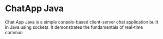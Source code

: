 <h1>ChatApp Java</h1>
<p>
  Chat App Java is a simple console-based client-server chat application built in Java using sockets. It demonstrates the fundamentals of real-time commun
</p> 
